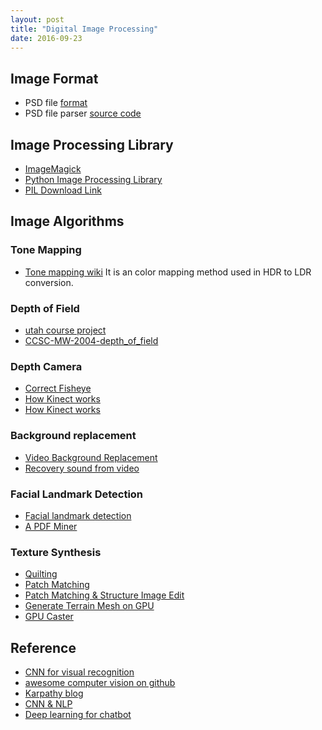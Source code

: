 ```yaml
---
layout: post
title: "Digital Image Processing" 
date: 2016-09-23
---
```


## Image Format

+ PSD file [format](http://www.adobe.com/devnet-apps/photoshop/fileformatashtml/)
+ PSD file parser [source code](http://telegraphics.com.au/sw/product/psdparse)

## Image Processing Library

+ [ImageMagick](http://git.imagemagick.org/repos/ImageMagick)
+ [Python Image Processing Library](http://docs.python-guide.org/en/latest/scenarios/imaging/)
+ [PIL Download Link]( http://effbot.org/downloads/Imaging-1.1.6.tar.gz )

## Image Algorithms

### Tone Mapping
- [Tone mapping wiki](https://en.wikipedia.org/wiki/Tone_mapping)
    It is an color mapping method used in HDR to LDR conversion.

### Depth of Field

- [utah course project](http://graphics.cs.utah.edu/courses/cs6620/fall2013/?prj=9)
- [CCSC-MW-2004-depth_of_field](https://www.cs.mtu.edu/~shene/PUBLICATIONS/2004/CCSC-MW-2004-depth_of_field.pdf)

### Depth Camera

- [Correct Fisheye](https://github.com/bovine/defish)
- [How Kinect works](http://users.dickinson.edu/~jmac/selected-talks/kinect.pdf)
- [How Kinect works](https://courses.engr.illinois.edu/cs498dh/fa2011/lectures/Lecture%2025%20-%20How%20the%20Kinect%20Works%20-%20CP%20Fall%202011.pdf)

### Background replacement

- [Video Background Replacement](http://vr.sdu.edu.cn/~zf/projects/slippage/)
- [Recovery sound from video](http://people.csail.mit.edu/mrub/VisualMic/)

### Facial Landmark Detection

- [Facial landmark detection](http://www.learnopencv.com/delaunay-triangulation-and-voronoi-diagram-using-opencv-c-python/)
- [A PDF Miner](https://github.com/total-git/pdf2ic)

### Texture Synthesis

- [Quilting](https://github.com/z-o-e/Texture-Synthesis)
- [Patch Matching](https://github.com/z-o-e/PatchMatch-with-Randomized-Correspondence-Algorithm)
- [Patch Matching & Structure Image Edit](http://gfx.cs.princeton.edu/pubs/Barnes_2009_PAR/)
- [Generate Terrain Mesh on GPU](http://www.geisswerks.com/about_terrain.html)
- [GPU Caster](http://www.geisswerks.com/gpucaster/index.html)

## Reference
+ [CNN for visual recognition](http://vision.stanford.edu/teaching/cs231n/)
+ [awesome computer vision on github](https://github.com/jbhuang0604/awesome-computer-vision)
+ [Karpathy blog](http://karpathy.github.io/)
+ [CNN & NLP](http://www.wildml.com/)
+ [Deep learning for chatbot](http://www.wildml.com/2016/04/deep-learning-for-chatbots-part-1-introduction/)
